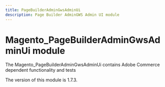 ```yaml
---
title: PageBuilderAdminGwsAdminUi
description: Page Builder AdminGWS Admin UI module
---
```


# Magento_PageBuilderAdminGwsAdminUi module

The Magento_PageBuilderAdminGwsAdminUi contains Adobe Commerce dependent functionality and tests

<InlineAlert slots="text" />
The version of this module is 1.7.3.
